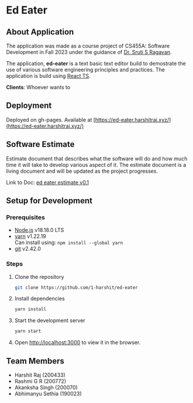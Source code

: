 # Ed Eater

## About Application

The application was made as a course project of CS455A: Software Development in Fall 2023 under the guidance of [Dr. Sruti S Ragavan](https://sruti-s-ragavan.com/).

The application, **ed-eater** is a text basic text editor build to demostrate the use of various software engineering principles and practices. The application is build using [React TS](https://reactjs.org/).

**Clients**: Whoever wants to

## Deployment

Deployed on gh-pages. Available at [https://ed-eater.harshitraj.xyz/](https://ed-eater.harshitraj.xyz/)

## Software Estimate

Estimate document that describes what the software will do and how much time it will take to develop various aspect of it. The estimate document is a living document and will be updated as the project progresses.

Link to Doc: [ed eater estimate v0.1](.github/estimate_v0.1.pdf)

## Setup for Development

### Prerequisites

- [Node.js](https://nodejs.org/en/) v18.18.0 LTS
- [yarn](https://yarnpkg.com/) v1.22.19  
  Can install using: `npm install --global yarn`
- [git](https://git-scm.com/) v2.42.0

### Steps

1. Clone the repository
   ```bash
   git clone https://github.com/1-harshit/ed-eater
   ```
2. Install dependencies
   ```bash
   yarn install
   ```
3. Start the development server
   ```bash
   yarn start
   ```
4. Open [http://localhost:3000](http://localhost:3000) to view it in the browser.

## Team Members

- Harshit Raj (200433)
- Rashmi G R (200772)
- Akanksha Singh (200070)
- Abhimanyu Sethia (190023)
